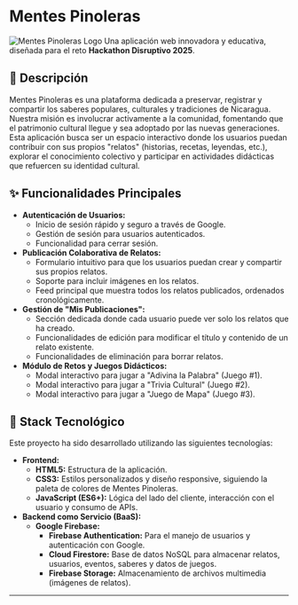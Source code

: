 # Mentes Pinoleras
![Mentes Pinoleras Logo](.soruces/Logo.png)
Una aplicación web innovadora y educativa, diseñada para el reto **Hackathon Disruptivo 2025**.

## 📝 Descripción
Mentes Pinoleras es una plataforma dedicada a preservar, registrar y compartir los saberes populares, culturales y tradiciones de Nicaragua. Nuestra misión es involucrar activamente a la comunidad, fomentando que el patrimonio cultural llegue y sea adoptado por las nuevas generaciones.
Esta aplicación busca ser un espacio interactivo donde los usuarios puedan contribuir con sus propios "relatos" (historias, recetas, leyendas, etc.), explorar el conocimiento colectivo y participar en actividades didácticas que refuercen su identidad cultural.

## ✨ Funcionalidades Principales
* **Autenticación de Usuarios:**
    * Inicio de sesión rápido y seguro a través de Google.
    * Gestión de sesión para usuarios autenticados.
    * Funcionalidad para cerrar sesión.
* **Publicación Colaborativa de Relatos:**
    * Formulario intuitivo para que los usuarios puedan crear y compartir sus propios relatos.
    * Soporte para incluir imágenes en los relatos.
    * Feed principal que muestra todos los relatos publicados, ordenados cronológicamente.
* **Gestión de "Mis Publicaciones":**
    * Sección dedicada donde cada usuario puede ver solo los relatos que ha creado.
    * Funcionalidades de edición para modificar el título y contenido de un relato existente.
    * Funcionalidades de eliminación para borrar relatos.
* **Módulo de Retos y Juegos Didácticos:**
    * Modal interactivo para jugar a "Adivina la Palabra" (Juego #1).
    * Modal interactivo para jugar a "Trivia Cultural" (Juego #2).
    * Modal interactivo para jugar a "Juego de Mapa" (Juego #3).

## 🚀 Stack Tecnológico
Este proyecto ha sido desarrollado utilizando las siguientes tecnologías:

* **Frontend:**
    * **HTML5:** Estructura de la aplicación.
    * **CSS3:** Estilos personalizados y diseño responsive, siguiendo la paleta de colores de Mentes Pinoleras.
    * **JavaScript (ES6+):** Lógica del lado del cliente, interacción con el usuario y consumo de APIs.
* **Backend como Servicio (BaaS):**
    * **Google Firebase:**
        * **Firebase Authentication:** Para el manejo de usuarios y autenticación con Google.
        * **Cloud Firestore:** Base de datos NoSQL para almacenar relatos, usuarios, eventos, saberes y datos de juegos.
        * **Firebase Storage:** Almacenamiento de archivos multimedia (imágenes de relatos).

---
